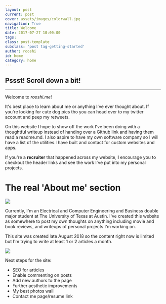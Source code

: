 ```yaml
---
layout: post
current: post
cover: assets/images/colorwall.jpg
navigation: True
title: Welcome
date: 2017-07-27 10:00:00
tags: 
class: post-template
subclass: 'post tag-getting-started'
author: rooshi
id: home
category: home
---
```

## Pssst! Scroll down a bit!

-----------------------







Welcome to *rooshi.me*! 

It's best place to learn about me or anything I've ever thought about. If you're looking for cute dog pics tho you can head over to my twitter account and peep my retweets.



On this website I hope to show off the work I've been doing with a thoughtful writeup instead of handing over a Github link and having them read a readme.md. I also aspire to have my own software company so I will have a list of the utilities I have built and contact for custom websites and apps.

If you're a **recruiter** that happened across my website, I encourage you to checkout the header links and see the work I've put into my personal projects.









# The real 'About me' section



![](https://lh3.googleusercontent.com/QVJFFy2z3upmRAGsmtifTbmJc1AMBvu-OTg9N2o59gtpyDAHi2lWn_U4_EPRz_yMp2oknbvKkiwEFtB0PbNjbGvs1ROcAzRQ2jsQfDh0x90gr0jpEZwlklk1SER0gGUyDkjmYvq-CS5a9ioB47tphbMy0phcktasdD8xclSn5_qq8vQwMcWexfRMHz5L0rB7UwVPwHYUS7BRAt-iwAL5o2R8u_87MFgv7YJmRTfVg9fBRWy7Lc4GWkZWTch66_66GFmJpiORepuwYII-MVCty3AYWytVTIdVrNcNrH5Lhah1Vb5nLJUl3-ehMr9we3A3hHehqGgKxDNJwOlYCyYA9LkPcjTzsrRFSxNhFhgg6Mgy3ZWRRFkunTaggekNLVgginOBMlGln-m_s-JerQ9LK6tJszNwOoyS6Vs78IKctNnk-yYgUq5U5S6VAFs7JaRz4rFIamHfj0Wp4ijcq5j2jKGon8PZVBa2ljNe4LfUrfRI05wzE8WpOIIyjInIIyP7sNkfX0l-iQfr8SWzM6pqZ9UcXXJkfJncjaPX8gRmzfqqBgAczDPXFtlfnlCe-6LFVDrXvQAsQ6XrPHFIF8UF1WInUdP_udE3PYSgxIT_=w600-h800-no)

Currently, I'm an Electrical and Computer Engineering and Business double major student at The University of Texas at Austin. I've created this website as somewhere to post my own thoughts on anything including movie and book reviews, and writeups of personal projects I'm working on.

This site was created late August 2018 so the content right now is limited but I'm trying to write at least 1 or 2 articles a month.

![](https://lh3.googleusercontent.com/HKaWiBwunEoBOExJtMCWCJEBn6FOsJi_UEHCby6Huk0Q85XOt1PzZUOjq6lQ1er8XLpPvDilxfxxuQHKqfaEUlmffj5A-n3gsNQvZhMAA-1-tGYFRnHKJ12J1Es-1WzxTnciAHcMaOm6LfcOO7a9qFq-BMQRrzpOIaODRSzvLEpk0wYwZcuAlXnW6KB4aa4Gi_g4zR4YJNSu3a8KX6wmuYrFj1uocBLo0_2W7jgWGh67AWin4xbBb5lSW_gn8QQLY3u_cCBimx_rlb9wHYZq73z-TEVTKP09dg2JWwXq9KJ4NvakF1swVoX9fEpob-FIuZ-AzlgFSdzGOJPyiRTZaHbAXYu1Qceo1kSZftiCr4-Rn4jYld9SW9jbDdGNPfJ2NTiioZmHn7A-ROIoZy4A6yAVzTr5d3ROJLnXCxRK8kRhLWhKrq-XnBHijBQME1egG77kc0VvtI4ZvLDBGtnei0y4AsLXfEnuiwdV4RM7459-xryCv2Bt7QVfgNz45EOtNCgMawoniWADaXeIuaElKqh6pCUvAaBU_PIwZlXhByTVKf2-UTOKt7JS89ltWBD2o4Z02TgahAiu4nMe0eY47EfeOawg-nGIkJhmdaci=w1889-h1254-no)

Next steps for the site:

- SEO for articles
- Enable commenting on posts
- Add new authors to the page
- Further aesthetic improvements
- My best photos wall
- Contact me page/resume link






